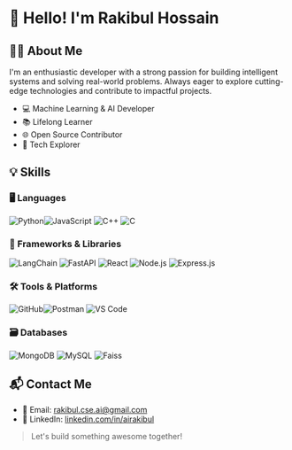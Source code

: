 # 👋 Hello! I'm Rakibul Hossain

## 👨‍💻 About Me

I'm an enthusiastic developer with a strong passion for building intelligent systems and solving real-world problems. Always eager to explore cutting-edge technologies and contribute to impactful projects.

- 💻 Machine Learning & AI Developer  
- 📚 Lifelong Learner  
- 🌐 Open Source Contributor  
- 🚀 Tech Explorer  



## 💡 Skills

### 🖥️ Languages  
![Python](https://img.shields.io/badge/Python-3776AB?style=for-the-badge&logo=python&logoColor=white)![JavaScript](https://img.shields.io/badge/JavaScript-F7DF1E?style=for-the-badge&logo=javascript&logoColor=black)
![C++](https://img.shields.io/badge/C++-00599C?style=for-the-badge&logo=cplusplus&logoColor=white)
![C](https://img.shields.io/badge/C-A8B9CC?style=for-the-badge&logo=c&logoColor=white)  

### 🧰 Frameworks & Libraries  
![LangChain](https://img.shields.io/badge/LangChain-blue?style=for-the-badge&logo=LangChain&logoColor=white)
![FastAPI](https://img.shields.io/badge/FastAPI-009688?style=for-the-badge&logo=fastapi&logoColor=white)
![React](https://img.shields.io/badge/React-20232A?style=for-the-badge&logo=react&logoColor=61DAFB)
![Node.js](https://img.shields.io/badge/Node.js-339933?style=for-the-badge&logo=nodedotjs&logoColor=white)
![Express.js](https://img.shields.io/badge/Express.js-404D59?style=for-the-badge&logo=express&logoColor=white)  

### 🛠️ Tools & Platforms  
![GitHub](https://img.shields.io/badge/GitHub-181717?style=for-the-badge&logo=github&logoColor=white)![Postman](https://img.shields.io/badge/Postman-FF6C37?style=for-the-badge&logo=postman&logoColor=white)
![VS Code](https://img.shields.io/badge/VS%20Code-007ACC?style=for-the-badge&logo=visual-studio-code&logoColor=white)

### 🗃️ Databases  
![MongoDB](https://img.shields.io/badge/MongoDB-47A248?style=for-the-badge&logo=mongodb&logoColor=white)
![MySQL](https://img.shields.io/badge/MySQL-4479A1?style=for-the-badge&logo=mysql&logoColor=white)
![Faiss](https://img.shields.io/badge/Faiss-232F3E?style=for-the-badge&logo=amazon&logoColor=white)



## 📬 Contact Me

- 📧 Email: [rakibul.cse.ai@gmail.com](mailto:rakibul.cse.ai@gmail.com)  
- 💼 LinkedIn: [linkedin.com/in/airakibul](https://www.linkedin.com/in/airakibul/)  


> Let's build something awesome together! 
